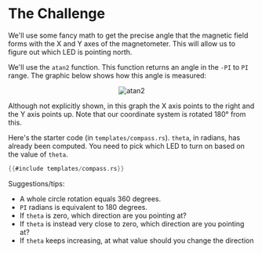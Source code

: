# The Challenge

We'll use some fancy math to get the precise angle that the magnetic field forms with the X and Y
axes of the magnetometer. This will allow us to figure out which LED is pointing north.

We'll use the `atan2` function. This function returns an angle in the `-PI` to `PI` range. The
graphic below shows how this angle is measured:

<p align="center">
<img class="white_bg" title="atan2" src="https://upload.wikimedia.org/wikipedia/commons/0/03/Atan2_60.svg" />
</p>

Although not explicitly shown, in this graph the X axis points to the right and the Y axis points
up. Note that our coordinate system is rotated 180° from this.

Here's the starter code (in `templates/compass.rs`). `theta`, in radians, has already been
computed. You need to pick which LED to turn on based on the value of `theta`.

```rs
{{#include templates/compass.rs}}
```

Suggestions/tips:

- A whole circle rotation equals 360 degrees.
- `PI` radians is equivalent to 180 degrees.
- If `theta` is zero, which direction are you pointing at?
- If `theta` is instead very close to zero, which direction are you pointing at?
- If `theta` keeps increasing, at what value should you change the direction
